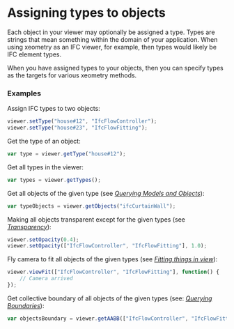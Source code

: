 # Assigning types to objects

Each object in your viewer may optionally be assigned a type. Types are strings that mean something within the domain of your application. When using xeometry as an IFC viewer, for example, then types would likely be IFC element types.

When you have assigned types to your objects, then you can specify types as the targets for various xeometry methods.

### Examples

Assign IFC types to two objects:

```javascript
viewer.setType("house#12", "IfcFlowController");
viewer.setType("house#23", "IfcFlowFitting");
```

Get the type of an object:

```javascript
var type = viewer.getType("house#12");
```

Get all types in the viewer:

```javascript
var types = viewer.getTypes();
```

Get all objects of the given type (see *[Querying Models and Objects](queryingModelsAndObjects.md)*):

```javascript
var typeObjects = viewer.getObjects("ifcCurtainWall");
```

Making all objects transparent except for the given types (see *[Transparency](transparency.md)*):
```javascript
viewer.setOpacity(0.4);
viewer.setOpacity(["IfcFlowController", "IfcFlowFitting"], 1.0);
```

Fly camera to fit all objects of the given types (see *[Fitting things in view](fittingThingsInView.md)*):

```javascript
viewer.viewFit(["IfcFlowController", "IfcFlowFitting"], function() {
    // Camera arrived
});
```

Get collective boundary of all objects of the given types  (see: *[Querying Boundaries](queryingBoundaries.md)*):

```javascript
var objectsBoundary = viewer.getAABB(["IfcFlowController", "IfcFlowFitting"]);
```